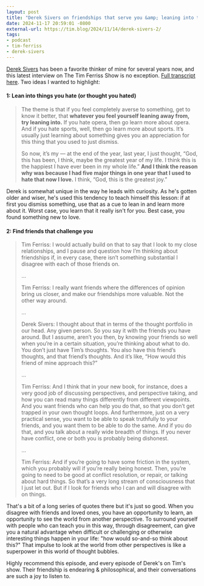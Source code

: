 ```yaml
---
layout: post
title: "Derek Sivers on friendships that serve you &amp; leaning into things you hate"
date: 2024-11-17 20:59:01 -0800
external-url: https://tim.blog/2024/11/14/derek-sivers-2/
tags:
- podcast
- tim-ferriss
- derek-sivers
---
```


[Derek Sivers](https://sive.rs) has been a favorite thinker of mine for
several years now, and this latest interview on The Tim Ferriss Show is no
exception. [Full transcript
here](https://tim.blog/2024/11/14/derek-sivers-2-transcript/). Two ideas I
wanted to highlight:

#### 1: Lean into things you hate (or thought you hated)

> The theme is that if you feel completely averse to something, get to know
> it better, that **whatever you feel yourself leaning away from, try
> leaning into.** If you hate opera, then go learn more about opera. And if
> you hate sports, well, then go learn more about sports. It’s usually just
> learning about something gives you an appreciation for this thing that
> you used to just dismiss.
>
> So now, it’s my — at the end of the year, last year, I just thought,
> “God, this has been, I think, maybe the greatest year of my life. I think
> this is the happiest I have ever been in my whole life.” **And I think
> the reason why was because I had five major things in one year that I
> used to hate that now I love.** I think, “God, this is the greatest joy.”

Derek is somewhat unique in the way he leads with curiosity. As he's gotten
older and wiser, he's used this tendency to teach himself this lesson: if
at first you dismiss something, use that as a cue to lean in and learn more
about it. Worst case, you learn that it really isn't for you. Best case,
you found something new to love.

#### 2: Find friends that challenge you

> Tim Ferriss: I would actually build on that to say that I look to my
> close relationships, and I pause and question how I’m thinking about
> friendships if, in every case, there isn’t something substantial I
> disagree with each of those friends on.
>
> ...
>
> Tim Ferriss: I really want friends where the differences of opinion bring
> us closer, and make our friendships more valuable. Not the other way
> around.
>
> ...
>
> Derek Sivers: I thought about that in terms of the thought portfolio in
> our head. Any given person. So you say it with the friends you have
> around. But I assume, aren’t you then, by knowing your friends so well
> when you’re in a certain situation, you’re thinking about what to do. You
> don’t just have Tim’s thoughts. You also have this friend’s thoughts, and
> that friend’s thoughts. And it’s like, “How would this friend of mine
> approach this?”
>
> ...
>
> Tim Ferriss: And I think that in your new book, for instance, does a very
> good job of discussing perspectives, and perspective taking, and how you
> can read many things differently from different viewpoints. And you want
> friends who can help you do that, so that you don’t get trapped in your
> own thought loops. And furthermore, just on a very practical sense, you
> want to be able to speak truthfully to your friends, and you want them to
> be able to do the same. And if you do that, and you talk about a really
> wide breadth of things. If you never have conflict, one or both you is
> probably being dishonest.
>
> ...
>
> Tim Ferriss: And if you’re going to have some friction in the system,
> which you probably will if you’re really being honest. Then, you’re going
> to need to be good at conflict resolution, or repair, or talking about
> hard things. So that’s a very long stream of consciousness that I just
> let out. But if I look for friends who I can and will disagree with on
> things.

That's a bit of a long series of quotes there but it's just so good.
When you disagree with friends and loved ones, you have an opportunity to
learn, an opportunity to see the world from another perspective. To
surround yourself with people who can teach you in this way, through
disagreement, can give you a natural advantage when difficult or
challenging or otherwise interesting things happen in your life: "how would
so-and-so think about this?" That impulse to look at the world from other
perspectives is like a superpower in this world of thought bubbles.

Highly recommend this episode, and every episode of Derek's on Tim's show.
Their friendship is endearing & philosophical, and their conversations are
such a joy to listen to.
